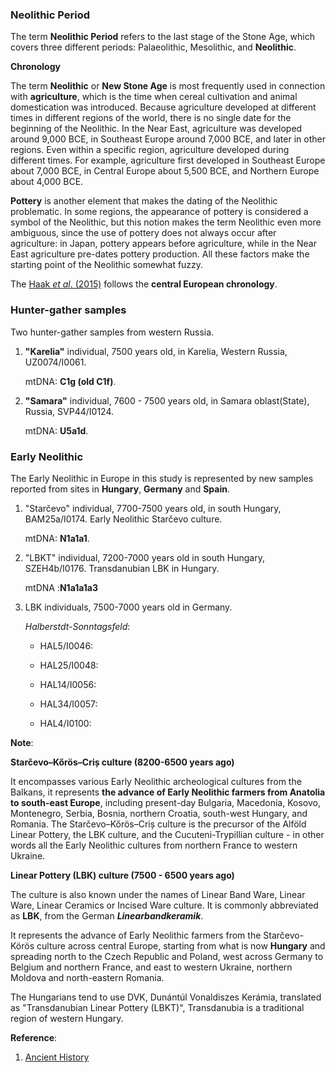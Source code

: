 
### Neolithic Period

The term **Neolithic Period** refers to the last stage of the Stone Age, which covers three different periods: Palaeolithic, Mesolithic, and **Neolithic**.

**Chronology**

The term **Neolithic** or **New Stone Age** is most frequently used in connection with **agriculture**, which is the time when cereal cultivation and animal domestication was introduced. Because agriculture developed at different times in different regions of the world, there is no single date for the beginning of the Neolithic. In the Near East, agriculture was developed around 9,000 BCE, in Southeast Europe around 7,000 BCE, and later in other regions. Even within a specific region, agriculture developed during different times. For example, agriculture first developed in Southeast Europe about 7,000 BCE, in Central Europe about 5,500 BCE, and Northern Europe about 4,000 BCE.

**Pottery** is another element that makes the dating of the Neolithic problematic. In some regions, the appearance of pottery is considered a symbol of the Neolithic, but this notion makes the term Neolithic even more ambiguous, since the use of pottery does not always occur after agriculture: in Japan, pottery appears before agriculture, while in the Near East agriculture pre-dates pottery production. All these factors make the starting point of the Neolithic somewhat fuzzy. 

The [Haak *et al*. (2015)](https://www.nature.com/articles/nature14317) follows the **central European chronology**.

### Hunter-gather samples

Two hunter-gather samples from western Russia.

1. **"Karelia"** individual, 7500 years old, in Karelia, Western Russia, UZ0074/I0061.

    mtDNA: **C1g (old C1f)**.

2. **"Samara"** individual, 7600 - 7500 years old, in Samara oblast(State), Russia, SVP44/I0124.

    mtDNA: **U5a1d**.
    
### Early Neolithic 

The Early Neolithic in Europe in this study is represented by new samples reported from sites in **Hungary**, **Germany** and **Spain**.



1. "Starčevo"  individual, 7700-7500 years old, in south Hungary, BAM25a/I0174. Early Neolithic Starčevo culture.

    mtDNA: **N1a1a1**.

2. "LBKT" individual, 7200-7000 years old in south Hungary, SZEH4b/I0176. Transdanubian LBK in Hungary.

    mtDNA :**N1a1a1a3**

3. LBK individuals, 7500-7000 years old in Germany.

   *Halberstdt-Sonntagsfeld*:
    
    - HAL5/I0046:
    
    - HAL25/I0048:
    
    - HAL14/I0056:
    
    - HAL34/I0057:
    
    - HAL4/I0100:
    
    


**Note**:

**Starčevo–Kőrös–Criș culture (8200-6500 years ago)**

It encompasses various Early Neolithic archeological cultures from the Balkans, it represents **the advance of Early Neolithic farmers from Anatolia to south-east Europe**, including present-day Bulgaria, Macedonia, Kosovo, Montenegro, Serbia, Bosnia, northern Croatia, south-west Hungary, and Romania. The Starčevo–Kőrös–Criș culture is the precursor of the Alföld Linear Pottery, the LBK culture, and the Cucuteni-Trypillian culture - in other words all the Early Neolithic cultures from northern France to western Ukraine.

**Linear Pottery (LBK) culture (7500 - 6500 years ago)**  

The culture is also known under the names of Linear Band Ware, Linear Ware, Linear Ceramics or Incised Ware culture. It is commonly abbreviated as **LBK**, from the German ***Linearbandkeramik***.

It represents the advance of Early Neolithic farmers from the Starčevo-Körös culture across central Europe, starting from what is now **Hungary** and spreading north to the Czech Republic and Poland, west across Germany to Belgium and northern France, and east to western Ukraine, northern Moldova and north-eastern Romania.

The Hungarians tend to use DVK, Dunántúl Vonaldiszes Kerámia, translated as "Transdanubian Linear Pottery (LBKT)", Transdanubia is a traditional region of western Hungary.




**Reference**:
1. [Ancient History](https://www.ancient.eu/Neolithic/)
